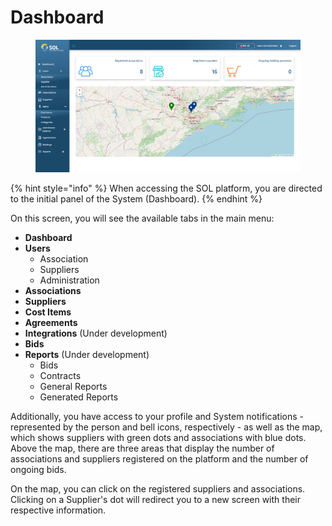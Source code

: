 # Dashboard

<figure><img src="../../.gitbook/assets/adm-dashboard.png" alt=""><figcaption></figcaption></figure>

{% hint style="info" %}
When accessing the SOL platform, you are directed to the initial panel of the System (Dashboard).
{% endhint %}

On this screen, you will see the available tabs in the main menu:

* **Dashboard**
* **Users**
  * Association
  * Suppliers
  * Administration
* **Associations**
* **Suppliers**
* **Cost Items**
* **Agreements**
* **Integrations** (Under development)
* **Bids**
* **Reports** (Under development)
  * Bids
  * Contracts
  * General Reports
  * Generated Reports

Additionally, you have access to your profile and System notifications - represented by the person and bell icons, respectively - as well as the map, which shows suppliers with green dots and associations with blue dots. Above the map, there are three areas that display the number of associations and suppliers registered on the platform and the number of ongoing bids.

On the map, you can click on the registered suppliers and associations. Clicking on a Supplier's dot will redirect you to a new screen with their respective information.
